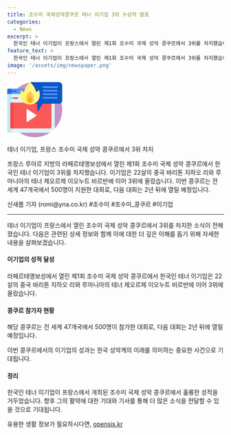 ```yaml
---
title: 조수미 국제성악콩쿠르 테너 이기업 3위 수상자 발표
categories:
  - News
excerpt: >
  한국인 테너 이기업이 프랑스에서 열린 제1회 조수미 국제 성악 콩쿠르에서 3위를 차지했습니다. 전 세계 47개국에서 500명이 참가한 이번 콩쿠르는 큰 주목을 받았고, 다음 대회는 2년 뒤에 열릴 예정입니다. 이 기사는 한국인 테너의 성과와 국제 무대에서의 활약을 소개하고, 음악 열정가들에게 흥미로운 소식을 전해줍니다.
feature_text: >
  한국인 테너 이기업이 프랑스에서 열린 제1회 조수미 국제 성악 콩쿠르에서 3위를 차지했습니다. 전 세계 47개국에서 500명이 참가한 이번 콩쿠르는 큰 주목을 받았고, 다음 대회는 2년 뒤에 열릴 예정입니다. 이 기사는 한국인 테너의 성과와 국제 무대에서의 활약을 소개하고, 음악 열정가들에게 흥미로운 소식을 전해줍니다.
image: '/assets/img/newspaper.png'
---
```


<p><img src="/assets/img/news.png" alt="rentncar 속보" /></p>

<p>테너 이기업, 프랑스 조수미 국제 성악 콩쿠르에서 3위 차지</p>

<p>프랑스 루아르 지방의 라페르테앵보성에서 열린 제1회 조수미 국제 성악 콩쿠르에서 한국인 테너 이기업이 3위를 차지했습니다. 이기업은 22살의 중국 바리톤 지하오 리와 루마니아의 테너 제오르제 이오누트 비르반에 이어 3위에 올랐습니다. 이번 콩쿠르는 전 세계 47개국에서 500명이 지원한 대회로, 다음 대회는 2년 뒤에 열릴 예정입니다.</p>

<p>신새롬 기자 (romi@yna.co.kr) #조수미 #조수미_콩쿠르 #이기업</p>

<hr />

<p>테너 이기업이 프랑스에서 열린 조수미 국제 성악 콩쿠르에서 3위를 차지한 소식이 전해졌습니다. 다음은 관련된 상세 정보와 함께 이에 대한 더 깊은 이해를 돕기 위해 자세한 내용을 살펴보겠습니다. </p>

<h4>이기업의 성적 달성</h4>

<p>라페르테앵보성에서 열린 제1회 조수미 국제 성악 콩쿠르에서 한국인 테너 이기업은 22살의 중국 바리톤 지하오 리와 루마니아의 테너 제오르제 이오누트 비르반에 이어 3위에 올랐습니다.</p>

<h4>콩쿠르 참가자 현황</h4>

<p>해당 콩쿠르는 전 세계 47개국에서 500명이 참가한 대회로, 다음 대회는 2년 뒤에 열릴 예정입니다. </p>

<p>이번 콩쿠르에서의 이기업의 성과는 한국 성악계의 미래를 의미하는 중요한 사건으로 기대됩니다.</p>

<h4>정리</h4>

<p>한국인 테너 이기업이 프랑스에서 개최된 조수미 국제 성악 콩쿠르에서 훌륭한 성적을 거두었습니다. 향후 그의 활약에 대한 기대와 기사를 통해 더 많은 소식을 전달할 수 있을 것으로 기대됩니다.</p>
유용한 생활 정보가 필요하시다면, <a href="https://opensis.kr" rel="dofollow">opensis.kr</a>


